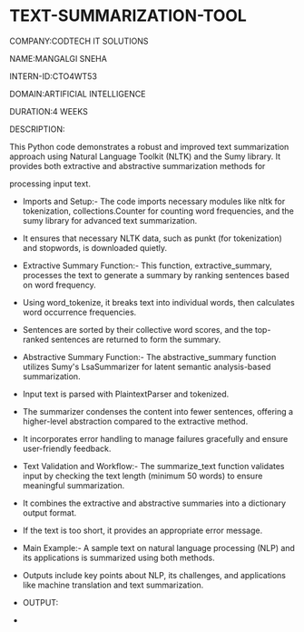 # TEXT-SUMMARIZATION-TOOL

COMPANY:CODTECH IT SOLUTIONS

NAME:MANGALGI SNEHA

INTERN-ID:CTO4WT53

DOMAIN:ARTIFICIAL INTELLIGENCE

DURATION:4 WEEKS

DESCRIPTION:


This Python code demonstrates a robust and improved text summarization approach using Natural Language Toolkit (NLTK) and the Sumy library. It provides both extractive and abstractive summarization methods for 

processing input text.

- Imports and Setup:- The code imports necessary modules like nltk for tokenization, collections.Counter for counting word frequencies, and the sumy library for advanced text summarization.

- It ensures that necessary NLTK data, such as punkt (for tokenization) and stopwords, is downloaded quietly.


- Extractive Summary Function:- This function, extractive_summary, processes the text to generate a summary by ranking sentences based on word frequency.

- Using word_tokenize, it breaks text into individual words, then calculates word occurrence frequencies.

- Sentences are sorted by their collective word scores, and the top-ranked sentences are returned to form the summary.


- Abstractive Summary Function:- The abstractive_summary function utilizes Sumy's LsaSummarizer for latent semantic analysis-based summarization.


- Input text is parsed with PlaintextParser and tokenized.

- The summarizer condenses the content into fewer sentences, offering a higher-level abstraction compared to the extractive method.

- It incorporates error handling to manage failures gracefully and ensure user-friendly feedback.

- Text Validation and Workflow:- The summarize_text function validates input by checking the text length (minimum 50 words) to ensure meaningful summarization.

- It combines the extractive and abstractive summaries into a dictionary output format.

- If the text is too short, it provides an appropriate error message.


- Main Example:- A sample text on natural language processing (NLP) and its applications is summarized using both methods.

- Outputs include key points about NLP, its challenges, and applications like machine translation and text summarization.

- OUTPUT:

- 



